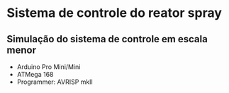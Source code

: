 # Sistema de controle do reator spray

## Simulação do sistema de controle em escala menor

- Arduino Pro Mini/Mini
- ATMega 168
- Programmer: AVRISP mkll